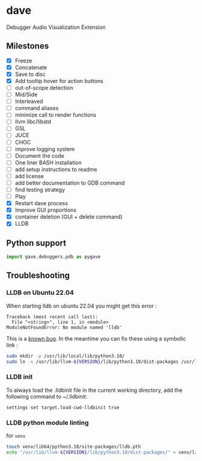 # dave
Debugger Audio Visualization Extension

## Milestones
- [x] Freeze
- [x] Concatenate 
- [x] Save to disc
- [x] Add tooltip hover for action buttons
- [ ] out-of-scope detection
- [ ] Mid/Side
- [ ] Interleaved 
- [ ] command aliases
- [ ] minimize call to render functions
- [ ] llvm libc/libstd
- [ ] GSL
- [ ] JUCE 
- [ ] CHOC 
- [ ] improve logging system
- [ ] Document the code
- [ ] One liner BASH installation 
- [ ] add setup instructions to readme
- [ ] add license
- [ ] add better documentation to GDB command
- [ ] find testing strategy
- [ ] Play 
- [x] Restart dave process 
- [x] Improve GUI proportions
- [x] container deletion (GUI + delete command)
- [x] LLDB

## Python support
```py
import gave.debuggers.pdb as pygave
```


## Troubleshooting
### LLDB on Ubuntu 22.04
When starting lldb on ubuntu 22.04 you might get this error :
```
Traceback (most recent call last):
  File "<string>", line 1, in <module>
ModuleNotFoundError: No module named 'lldb'
```

This is a [known bug](https://bugs.launchpad.net/ubuntu/+source/llvm-defaults/+bug/1972855). In the meantime you can fix these using a symbolic link :
```bash
sudo mkdir -p /usr/lib/local/lib/python3.10/
sudo ln -s /usr/lib/llvm-${VERSION}/lib/python3.10/dist-packages /usr/lib/local/lib/python3.10/dist-packages
```

### LLDB init
To always load the .lldbinit file in the current working directory, add the following command to ~/.lldbinit:
```
settings set target.load-cwd-lldbinit true
```

### LLDB python module linting
for `venv`
```bash
touch venv/lib64/python3.10/site-packages/lldb.pth
echo "/usr/lib/llvm-${VERSION}/lib/python3.10/dist-packages/" > venv/lib64/python3.10/site-packages/lldb.pth
```